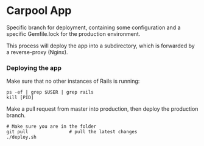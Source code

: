 # Carpool App

Specific branch for deployment, containing some configuration 
and a specific Gemfile.lock for the production environment.

This process will deploy the app into a subdirectory, 
which is forwarded by a reverse-proxy (Nginx). 

### Deploying the app

Make sure that no other instances of Rails is running:
```
ps -ef | grep $USER | grep rails
kill [PID]
```

Make a pull request from master into production, 
then deploy the production branch.
```
# Make sure you are in the folder
git pull               # pull the latest changes
./deploy.sh
```

